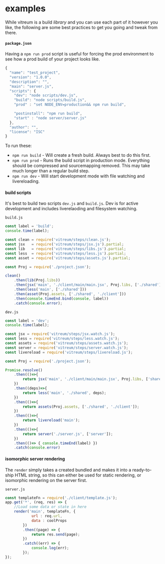 # examples
While vitreum is a build _library_ and you can use each part of it however you like, the following are some best practices to get you going and tweak from there.

#### `package.json`
Having a `npm run prod` script is useful for forcing the prod environment to see how a prod build of your project looks like.

```javascript
{
  "name": "test_project",
  "version": "1.0.0",
  "description": "",
  "main": "server.js",
  "scripts": {
    "dev": "node scripts/dev.js",
    "build": "node scripts/build.js",
    "prod" : "set NODE_ENV=production&& npm run build",

    "postinstall": "npm run build",
    "start" : "node server/server.js"
  },
  "author": "",
  "license": "ISC"
}
```

To run these:

- `npm run build` - Will create a fresh build. Always best to do this first.
- `npm run prod`  - Runs the build script in production mode. Everything should be compressed and sourcemapping removed. This may take much longer than a regular build step.
- `npm run dev`   - Will start development mode with file watching and livereloading.


#### build scripts
It's best to build two scripts `dev.js` and `build.js`. Dev is for active development and includes liverelaoding and filesystem watching.


`build.js`
```javascript
const label = 'build';
console.time(label);

const clean = require('vitreum/steps/clean.js');
const jsx   = require('vitreum/steps/jsx.js').partial;
const lib   = require('vitreum/steps/libs.js').partial;
const less  = require('vitreum/steps/less.js').partial;
const asset = require('vitreum/steps/assets.js').partial;

const Proj = require('./project.json');

clean()
	.then(lib(Proj.libs))
	.then(jsx('main', './client/main/main.jsx', Proj.libs, ['./shared']))
	.then(less('main', ['./shared']))
	.then(asset(Proj.assets, ['./shared', './client']))
	.then(console.timeEnd.bind(console, label))
	.catch(console.error);

```

`dev.js`
```javascript
const label = 'dev';
console.time(label);

const jsx = require('vitreum/steps/jsx.watch.js');
const less = require('vitreum/steps/less.watch.js');
const assets = require('vitreum/steps/assets.watch.js');
const server = require('vitreum/steps/server.watch.js');
const livereload = require('vitreum/steps/livereload.js');

const Proj = require('./project.json');

Promise.resolve()
	.then(()=>{
		return jsx('main', './client/main/main.jsx', Proj.libs, ['shared'])
	})
	.then((deps)=>{
		return less('main', './shared', deps);
	})
	.then(()=>{
		return assets(Proj.assets, ['./shared', './client']);
	})
	.then(()=>{
		return livereload('main');
	})
	.then(()=>{
		return server('./server.js', ['server']);
	})
	.then(()=> { console.timeEnd(label) })
	.catch(console.error)
```




#### isomorphic server rendering
The `render` simply takes a created bundled and makes it into a ready-to-ship HTML string, so this can either be used for static rendering, or isomorphic rendering on the server first.

`server.js`

```javascript
const templateFn = require('./client/template.js');
app.get('*', (req, res) => {
	//Load some data or state in here
	render('main', templateFn, {
			url : req.url,
			data : coolProps
		})
		.then((page) => {
			return res.send(page);
		})
		.catch((err) => {
			console.log(err);
		});
});
```




